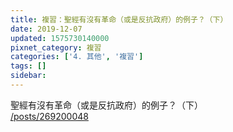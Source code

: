 ```yaml
---
title: 複習：聖經有沒有革命（或是反抗政府）的例子？（下）
date: 2019-12-07
updated: 1575730140000
pixnet_category: 複習
categories: ['4. 其他', '複習']
tags: []
sidebar: 
---
```


<p>聖經有沒有革命（或是反抗政府）的例子？（下）<br/>
<a href="/posts/269200048" target="_blank">/posts/269200048</a></p>
<p> </p>
